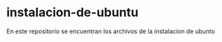 # instalacion-de-ubuntu
 En este repositorio se encuentran los archivos de la instalacion de ubunto
